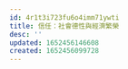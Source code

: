 ```yaml
---
id: 4r1t3i723fu6o4imm71ywti
title: 信任：社會德性與經濟繁榮
desc: ''
updated: 1652456146608
created: 1652456099728
---
```


